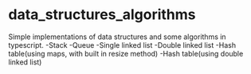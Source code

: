 # data_structures_algorithms
Simple implementations of data structures and some algorithms in typescript.
    -Stack
    -Queue
    -Single linked list
    -Double linked list
    -Hash table(using maps, with built in resize method)
    -Hash table(using double linked list)
